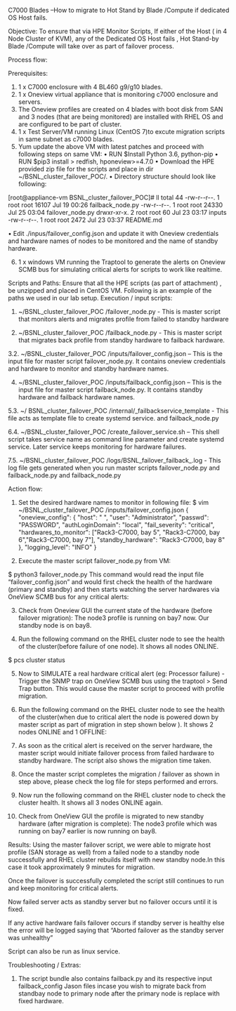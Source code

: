 
C7000 Blades –How to migrate to Hot Stand by Blade /Compute if dedicated OS Host fails.


Objective:
To ensure that via HPE Monitor Scripts, If either of the Host ( in 4 Node Cluster of KVM), any of the Dedicated OS Host fails , Hot Stand-by Blade /Compute will take over as part of failover process.

Process flow:
 


Prerequisites:
1.	1 x C7000 enclosure with 4 BL460 g9/g10 blades.
2.	1 x Oneview virtual appliance that is monitoring c7000 enclosure and servers.
3.	The Oneview profiles are created on 4 blades with boot disk from SAN and 3 nodes (that are being monitored) are installed with RHEL OS and are configured to be part of cluster.
4.	1 x Test Server/VM running Linux (CentOS 7)to excute migration scripts in same subnet as c7000 blades.
5.	Yum update the above VM with latest patches and proceed with following steps on same VM:
•	RUN $Install Python 3.6, python-pip
•	RUN $pip3 install > redfish, hponeview>=4.7.0
•	Download the HPE provided zip file for the scripts and place in dir  ~/BSNL_cluster_failover_POC/.
•	Directory structure should look like following:

[root@appliance-vm BSNL_cluster_failover_POC]# ll
total 44
-rw-r--r--. 1 root root 16107 Jul 19 00:26 failback_node.py
-rw-r--r--. 1 root root 24330 Jul 25 03:04 failover_node.py
drwxr-xr-x. 2 root root    60 Jul 23 03:17 inputs
-rw-r--r--. 1 root root  2472 Jul 23 03:37 README.md

•	Edit ./inpus/failover_config.json and update it with Oneview credentials and hardware names of nodes to be monitored and the name of standby hardware.
 

6.	1 x windows VM running the Traptool to generate the alerts on Oneview SCMB bus for simulating critical alerts for scripts to work like realtime.


 


 














Scripts and Paths:
Ensure that all the HPE scripts (as part of attachment) , be unzipped and placed in CentOS VM. Following is an example of the paths we used in our lab setup.
Execution / input scripts:
1.	~/BSNL_cluster_failover_POC /failover_node.py                - This is master script that monitors alerts and migrates profile from failed to standby hardware

2.	~/BSNL_cluster_failover_POC /failback_node.py                 - This is master script that migrates back profile from standby hardware to failback  hardware.

3.2.	~/BSNL_cluster_failover_POC /inputs/failover_config.json – This is the input file for master script failover_node.py. It contains oneview credentials and hardware to monitor and standby hardware names.

4.	~/BSNL_cluster_failover_POC /inputs/failback_config.json – This is the input file for master script failback_node.py. It contains standby hardware and failback hardware names.

5.3.	~/ BSNL_cluster_failover_POC /internal/_failbackservice_template  - This file acts as template file to create systemd service. and failback_node.py

6.4.	~/BSNL_cluster_failover_POC /create_failover_service.sh – This shell script takes service name as command line parameter and create systemd service. Later service keeps monitoring for hardware failures.

7.5.	~/BSNL_cluster_failover_POC /logs/BSNL_failover_failback_<OneView IP>.log  - This log file gets generated when you run master scripts failover_node.py and failback_node.py
and failback_node.py


Action flow:
1.	Set the desired hardware names to monitor in following file:
$ vim ~/BSNL_cluster_failover_POC /inputs/failover_config.json
{
        "oneview_config": {
                "host": "<OneView IP> ",
                "user": "Administrator",
                "passwd": "PASSWORD",
                "authLoginDomain": "local",
                "fail_severity": "critical",
                "hardwares_to_monitor": ["Rack3-C7000, bay 5", "Rack3-C7000, bay 6","Rack3-C7000, bay 7"],
                "standby_hardware": "Rack3-C7000, bay 8"
        },
        "logging_level": "INFO"
}


2.	Execute the master script failover_node.py from VM:

$ python3 failover_node.py
This command would read the input  file “failover_config.json” and would first check the health of the hardware (primary and standby) and then starts watching the server hardwares via OneView SCMB bus for any critical alerts:

 

















3.	Check from Oneview GUI the current state of the hardware (before failover migration):  The node3 profile is running on bay7 now. Our standby node is on bay8.

 





4.	Run the following command on the RHEL cluster node to see the health of the cluster(before failure of one node). 
It shows all nodes ONLINE.

$ pcs cluster status

 
















5.	Now to SIMULATE a real hardware critical alert (eg: Processor failure) - Trigger the SNMP trap on OneView SCMB bus using the traptool > Send Trap button. This would cause the master script to proceed with profile migration. 

 




6.	Run the following command on the RHEL cluster node to see the health of the cluster(when due to critical alert the node is powered down by master script as part of migration in step shown below ).  It shows 2 nodes ONLINE and 1 OFFLINE:

 













7.	As soon as the critical alert is received on the server hardware, the master script would initiate failover process from failed hardware to standby hardware. The script also shows the migration time taken. 

 





















8.	Once the master script completes the migration / failover as shown in step above, please check the log file for steps performed and errors.
 




9.	Now run the following command on the RHEL cluster node to check the cluster health. It shows all 3 nodes ONLINE again.

                
	








10.	Check from OneView GUI the profile is migrated to new standby hardware (after migration is complete): The node3 profile which was running on bay7 earlier is now running on bay8.

 








Results:
Using the master failover script, we were able to migrate host profile (SAN storage as well) from a failed node to a standby node successfully and RHEL cluster rebuilds itself with new standby node.In this case it took approximately 9 minutes for migration.

Once the failover is successfully completed the script still continues to run and keep monitoring for critical alerts.

Now failed server acts as standby server but no failover occurs until it is fixed.

If any active hardware fails failover occurs if standby server is healthy else the error will be logged saying that “Aborted failover as the standby server was unhealthy”

Script can also be run as linux service.


Troubleshooting / Extras:
1.	The script bundle also contains failback.py and its respective input failback_config Jason files incase you wish to migrate back from standbay node to primary node after the primary node is replace with fixed hardware.


